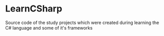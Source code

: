 # LearnCSharp
Source code of the study projects which were created during learning the C# language and some of it's frameworks
